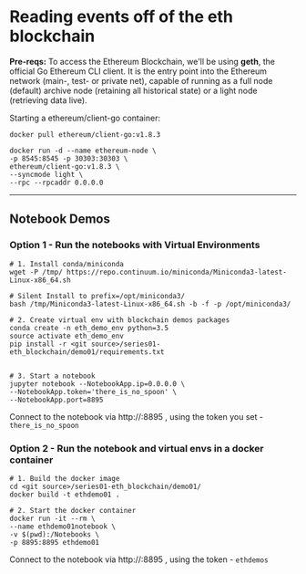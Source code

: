 # Reading events off of the eth blockchain

**Pre-reqs:**
To access the Ethereum Blockchain, we'll be using **geth**, the official Go Ethereum CLI client. It is the entry point into the Ethereum network (main-, test- or private net), capable of running as a full node (default) archive node (retaining all historical state) or a light node (retrieving data live).

Starting a ethereum/client-go container:
```
docker pull ethereum/client-go:v1.8.3

docker run -d --name ethereum-node \
-p 8545:8545 -p 30303:30303 \
ethereum/client-go:v1.8.3 \
--syncmode light \
--rpc --rpcaddr 0.0.0.0
```

---

## Notebook Demos

### Option 1 - Run the notebooks with Virtual Environments
```
# 1. Install conda/miniconda 
wget -P /tmp/ https://repo.continuum.io/miniconda/Miniconda3-latest-Linux-x86_64.sh

# Silent Install to prefix=/opt/miniconda3/ 
bash /tmp/Miniconda3-latest-Linux-x86_64.sh -b -f -p /opt/miniconda3/

# 2. Create virtual env with blockchain demos packages
conda create -n eth_demo_env python=3.5
source activate eth_demo_env
pip install -r <git source>/series01-eth_blockchain/demo01/requirements.txt


# 3. Start a notebook
jupyter notebook --NotebookApp.ip=0.0.0.0 \
--NotebookApp.token='there_is_no_spoon' \
--NotebookApp.port=8895
```
Connect to the notebook via http://<yourhost>:8895 , using the token you set - `there_is_no_spoon`


### Option 2 - Run the notebook and virtual envs in a docker container
```
# 1. Build the docker image
cd <git source>/series01-eth_blockchain/demo01/
docker build -t ethdemo01 .

# 2. Start the docker container
docker run -it --rm \
--name ethdemo01notebook \
-v $(pwd):/Notebooks \
-p 8895:8895 ethdemo01
```
Connect to the notebook via http://<yourhost>:8895 , using the token - `ethdemos`



